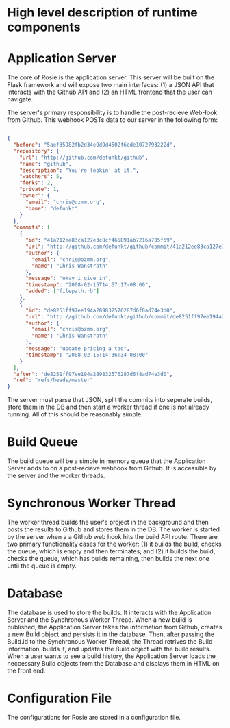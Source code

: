 High level description of runtime components
==============================================

# Application Server

The core of Rosie is the application server. This server will be built on the Flask framework and will expose two main interfaces: (1) a JSON API that interacts with the Github API and (2) an HTML frontend that the user can navigate. 

The server's primary responsibility is to handle the post-recieve WebHook from Github. This webhook POSTs data to our server in the following form:

```json

{
  "before": "5aef35982fb2d34e9d9d4502f6ede1072793222d",
  "repository": {
    "url": "http://github.com/defunkt/github",
    "name": "github",
    "description": "You're lookin' at it.",
    "watchers": 5,
    "forks": 2,
    "private": 1,
    "owner": {
      "email": "chris@ozmm.org",
      "name": "defunkt"
    }
  },
  "commits": [
    {
      "id": "41a212ee83ca127e3c8cf465891ab7216a705f59",
      "url": "http://github.com/defunkt/github/commit/41a212ee83ca127e3c8cf465891ab7216a705f59",
      "author": {
        "email": "chris@ozmm.org",
        "name": "Chris Wanstrath"
      },
      "message": "okay i give in",
      "timestamp": "2008-02-15T14:57:17-08:00",
      "added": ["filepath.rb"]
    },
    {
      "id": "de8251ff97ee194a289832576287d6f8ad74e3d0",
      "url": "http://github.com/defunkt/github/commit/de8251ff97ee194a289832576287d6f8ad74e3d0",
      "author": {
        "email": "chris@ozmm.org",
        "name": "Chris Wanstrath"
      },
      "message": "update pricing a tad",
      "timestamp": "2008-02-15T14:36:34-08:00"
    }
  ],
  "after": "de8251ff97ee194a289832576287d6f8ad74e3d0",
  "ref": "refs/heads/master"
}

```

The server must parse that JSON, split the commits into seperate builds, store them in the DB and then start a worker thread if one is not already running. All of this should be reasonably simple. 

# Build Queue

The build queue will be a simple in memory queue that the Application Server adds to on a post-recieve webhook from Github. It is accessible by the server and the worker threads. 

# Synchronous Worker Thread

The worker thread builds the user's project in the background and then posts the results to Github and stores them in the DB. The worker is started by the server when a a Github web hook hits the build API route. There are two primary functionality cases for the worker: (1) it builds the build, checks the queue, which is empty and then terminates; and (2) it builds the build, checks the queue, which has builds remaining, then builds the next one until the queue is empty.

# Database

The database is used to store the builds. It interacts with the Application Server and the Synchronous Worker Thread. When a new build is published, the Application Server takes the information from Github, creates a new Build object and persists it in the database. Then, after passing the Build.id to the Synchronous Worker Thread, the Thread retrives the Build information, builds it, and updates the Build object with the build results. When a user wants to see a build history, the Application Server loads the neccessary Build objects from the Database and displays them in HTML on the front end.

# Configuration File

The configurations for Rosie are stored in a configuration file.
